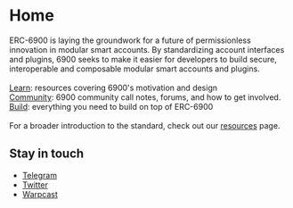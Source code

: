 # Home

ERC-6900 is laying the groundwork for a future of permissionless innovation in modular smart accounts. By standardizing account interfaces and plugins, 6900 seeks to make it easier for developers to build secure, interoperable and composable modular smart accounts and plugins.\
\
[Learn](learn/): resources covering 6900's motivation and design\
[Community](learn/community.md): 6900 community call notes, forums, and how to get involved.\
[Build](broken-reference): everything you need to build on top of ERC-6900\
\
For a broader introduction to the standard, check out our [resources](broken-reference) page.

## Stay in touch

* [Telegram](https://t.me/+KfB9WuhKDgk5YzIx)
* [Twitter](https://twitter.com/erc6900)
* [Warpcast](https://warpcast.com/erc6900)&#x20;
